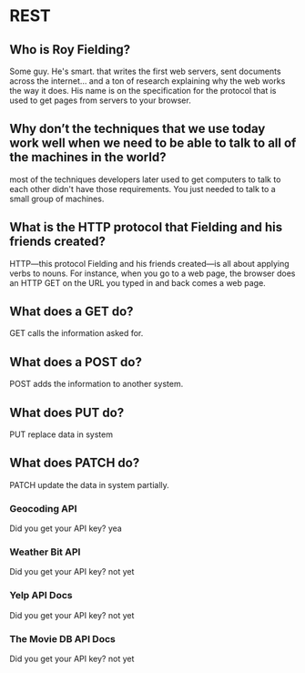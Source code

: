 # REST


## Who is Roy Fielding?
Some guy. He's smart. that  writes the first web servers,  sent documents across the internet… and a ton of research explaining why the web works the way it does. His name is on the specification for the protocol that is used to get pages from servers to your browser.


## Why don’t the techniques that we use today work well when we need to be able to talk to all of the machines in the world?
most of the techniques developers later used to get computers to talk to each other didn't have those requirements. You just needed to talk to a small group of machines.

## What is the HTTP protocol that Fielding and his friends created?

HTTP—this protocol Fielding and his friends created—is all about applying verbs to nouns. For instance, when you go to a web page, the browser does an HTTP GET on the URL you typed in and back comes a web page.

## What does a GET do?
GET calls the information asked for.

## What does a POST do?

POST adds the information to another system.

## What does PUT do?

PUT replace data in system

## What does PATCH do?

PATCH update the data in system partially.


### Geocoding API
Did you get your API key? yea

### Weather Bit API
 Did you get your API key? not yet

### Yelp API Docs
 Did you get your API key?  not yet
 
### The Movie DB API Docs
 Did you get your API key? not yet